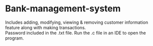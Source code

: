 # Bank-management-system
Includes adding, modifying, viewing &amp; removing customer information feature along with making transactions.  
Password included in the .txt file.
Run the .c file in an IDE to open the program.
